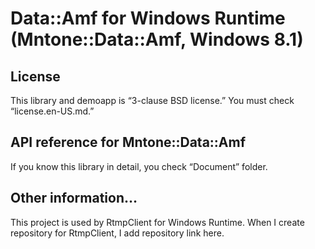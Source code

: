 # Data::Amf for Windows Runtime (Mntone::Data::Amf, Windows 8.1)

## License
This library and demoapp is “3-clause BSD license.”
You must check “license.en-US.md.”

## API reference for Mntone::Data::Amf
If you know this library in detail, you check “Document” folder.

## Other information…
This project is used by RtmpClient for Windows Runtime. When I create repository for RtmpClient, I add repository link here.
